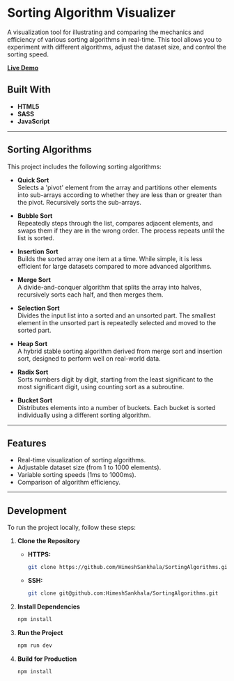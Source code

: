 # Sorting Algorithm Visualizer

A visualization tool for illustrating and comparing the mechanics and efficiency of various sorting algorithms in real-time. This tool allows you to experiment with different algorithms, adjust the dataset size, and control the sorting speed.

[**Live Demo**](https://himeshsankhala.github.io/SortingAlgorithms/)

## Built With

- **HTML5**
- **SASS**
- **JavaScript**

---

## Sorting Algorithms

This project includes the following sorting algorithms:

- **Quick Sort**  
  Selects a 'pivot' element from the array and partitions other elements into sub-arrays according to whether they are less than or greater than the pivot. Recursively sorts the sub-arrays.

- **Bubble Sort**  
  Repeatedly steps through the list, compares adjacent elements, and swaps them if they are in the wrong order. The process repeats until the list is sorted.

- **Insertion Sort**  
  Builds the sorted array one item at a time. While simple, it is less efficient for large datasets compared to more advanced algorithms.

- **Merge Sort**  
  A divide-and-conquer algorithm that splits the array into halves, recursively sorts each half, and then merges them.

- **Selection Sort**  
  Divides the input list into a sorted and an unsorted part. The smallest element in the unsorted part is repeatedly selected and moved to the sorted part.

- **Heap Sort**  
  A hybrid stable sorting algorithm derived from merge sort and insertion sort, designed to perform well on real-world data.

- **Radix Sort**  
  Sorts numbers digit by digit, starting from the least significant to the most significant digit, using counting sort as a subroutine.

- **Bucket Sort**  
  Distributes elements into a number of buckets. Each bucket is sorted individually using a different sorting algorithm.

---

## Features

- Real-time visualization of sorting algorithms.
- Adjustable dataset size (from 1 to 1000 elements).
- Variable sorting speeds (1ms to 1000ms).
- Comparison of algorithm efficiency.

---

## Development

To run the project locally, follow these steps:

1. **Clone the Repository**

   - **HTTPS:**
     ```bash
     git clone https://github.com/HimeshSankhala/SortingAlgorithms.git
     ```

   - **SSH:**
     ```bash
     git clone git@github.com:HimeshSankhala/SortingAlgorithms.git
     ```

2. **Install Dependencies**
   ```bash
   npm install
   ```
3. **Run the Project**
   ```bash
   npm run dev
   ```
4. **Build for Production**
   ```bash
   npm install
   ```

